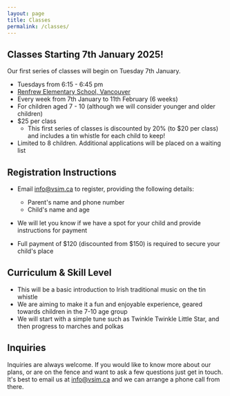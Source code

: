 ```yaml
---
layout: page
title: Classes
permalink: /classes/
---
```


## Classes Starting 7th January 2025!
Our first series of classes will begin on Tuesday 7th January. 

* Tuesdays from 6:15 - 6:45 pm
* [Renfrew Elementary School, Vancouver ](https://maps.app.goo.gl/in528fYvUAeSQCtCA)
* Every week from 7th January to 11th February (6 weeks)
* For children aged 7 - 10 (although we will consider younger and older children)
* $25 per class
  * This first series of classes is discounted by 20% (to $20 per class) and includes a tin whistle for each child to keep!
* Limited to 8 children. Additional applications will be placed on a waiting list
 
## Registration Instructions
* Email [info@vsim.ca](mailto:info@vsim.ca) to register, providing the following details:
  * Parent's name and phone number
  * Child's name and age
 
* We will let you know if we have a spot for your child and provide instructions for payment
* Full payment of $120 (discounted from $150) is required to secure your child's place

## Curriculum & Skill Level
* This will be a basic introduction to Irish traditional music on the tin whistle
* We are aiming to make it a fun and enjoyable experience, geared towards children in the 7-10 age group
* We will start with a simple tune such as Twinkle Twinkle Little Star, and then progress to marches and polkas

## Inquiries
Inquiries are always welcome. If you would like to know more about our plans, or are on the fence and want to ask a few questions just get in touch. 
It's best to email us at info@vsim.ca and we can arrange a phone call from there. 
